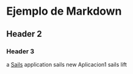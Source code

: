 # Ejemplo de Markdown
## Header 2
### Header 3

a [Sails](http://sailsjs.org) application
sails new Aplicacion1
sails lift
